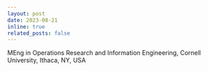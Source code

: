 ```yaml
---
layout: post
date: 2023-08-21
inline: true
related_posts: false
---
```


MEng in Operations Research and Information Engineering, Cornell University, Ithaca, NY, USA
